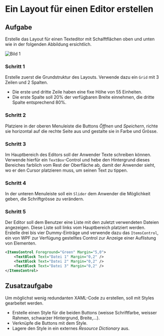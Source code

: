# Ein Layout für einen Editor erstellen 

## Aufgabe

Erstelle das Layout für einen Texteditor mit Schalftflächen oben und unten wie in der folgenden Abbildung ersichtlich. 

![Bild 1](res/01.jpg)

### Schritt 1

Erstelle zuerst die Grundstruktur des Layouts. Verwende dazu ein `Grid` mit 3 Zeilen und 2 Spalten.

* Die erste und dritte Zeile haben eine fixe Höhe von 55 Einheiten. 
* Die erste Spalte soll 20% der verfügbaren Breite einnehmen, die dritte Spalte entsprechend 80%. 

### Schritt 2

Platziere in der oberen Menuleiste die Buttons _Öffnen_ und _Speichern_, richte sie horizontal auf die rechte Seite aus und gestalte sie in Farbe und Grösse. 

### Schritt 3 

Im Hauptbereich des Editors soll der Anwender Texte schreiben können. Verwende hierfür ein `TextBox`-Control und hebe den Hintergrund dieses Bereiches farblich vom Rest der Oberfläche ab, damit der Anwender sieht, wo er den Cursor platzieren muss, um seinen Text zu tippen. 

### Schritt 4

In der unteren Menuleiste soll ein `Slider` dem Anwender die Möglichkeit geben, die Schriftgrösse zu verändern.

### Schritt 5

Der Editor soll dem Benutzer eine Liste mit den zuletzt verwendeten Dateien angezeigen. Diese Liste soll links vom Hauptbereich platziert werden. Erstelle drei bis vier Dummy-Einträge und verwende dazu das `ItemsControl`, ein von WPF zur Verfügung gestelltes Control zur Anzeige einer Auflistung von Elementen. 

```xml 
<ItemsControl Foreground="Green" Margin="5,0">
    <TextBlock Text="Datei 1" Margin="0,2" />
    <TextBlock Text="Datei 2" Margin="0,2" />
    <TextBlock Text="Datei 3" Margin="0,2" />
</ItemsControl>
``` 

## Zusatzaufgabe 

Um möglichst wenig redundanten XAML-Code zu erstellen, soll mit Styles gearbeitet werden. 

* Erstelle einen Style für die beiden Buttons (weisse Schriftfarbe, weisser Rahmen, schwarzer Hintergrund, Breite,...). 
* Verknüpfe die Buttons mit dem Style. 
* Lagere den Style in ein externes _Resource Dictionary_ aus. 

